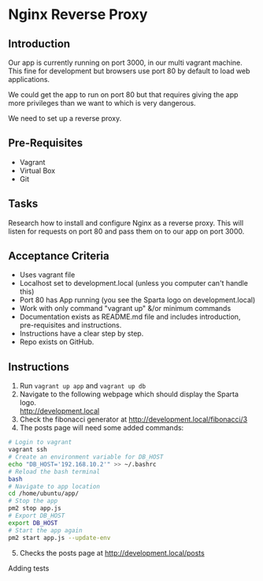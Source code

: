 # Nginx Reverse Proxy

## Introduction

Our app is currently running on port 3000, in our multi vagrant machine.
This fine for development but browsers use port 80 by default to load web applications.

We could get the app to run on port 80 but that requires giving the app more privileges than we want to which is very dangerous.

We need to set up a reverse proxy.

## Pre-Requisites
* Vagrant
* Virtual Box
* Git

## Tasks

Research how to install and configure Nginx as a reverse proxy. This will listen for requests on port 80 and pass them on to our app on port 3000.

## Acceptance Criteria

* Uses vagrant file
* Localhost set to development.local (unless you computer can't handle this)
* Port 80 has App running (you see the Sparta logo on development.local)
* Work with only command "vagrant up" &/or minimum commands
* Documentation exists as README.md file and includes
introduction, pre-requisites  and instructions.
* Instructions have a clear step by step.
* Repo exists on GitHub.

## Instructions
1. Run `vagrant up app` and `vagrant up db`
2. Navigate to the following webpage which should display the Sparta logo.    
http://development.local
3. Check the fibonacci generator at http://development.local/fibonacci/3
4. The posts page will need some added commands:
```bash
# Login to vagrant
vagrant ssh
# Create an environment variable for DB_HOST
echo "DB_HOST='192.168.10.2'" >> ~/.bashrc
# Reload the bash terminal
bash
# Navigate to app location
cd /home/ubuntu/app/
# Stop the app
pm2 stop app.js
# Export DB_HOST
export DB_HOST
# Start the app again
pm2 start app.js --update-env
```
5. Checks the posts page at http://development.local/posts



Adding tests
